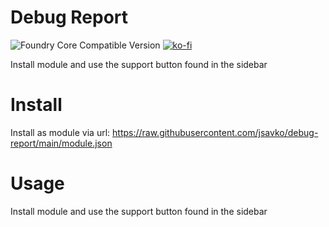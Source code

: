 
# Debug Report 
![Foundry Core Compatible Version](https://img.shields.io/badge/dynamic/json?color=orange&label=Foundry%20Version&query=compatibleCoreVersion&url=https%3A%2F%2Fraw.githubusercontent.com%2Fjsavko%2Fdebug-report%2Fmain%2Fmodule.json)
[![ko-fi](https://img.shields.io/badge/-Buy%20me%20a%20beer-orange)](https://ko-fi.com/lostphoenix)

Install module and use the support button found in the sidebar 

# Install
Install as module via url: https://raw.githubusercontent.com/jsavko/debug-report/main/module.json

# Usage
Install module and use the support button found in the sidebar 

